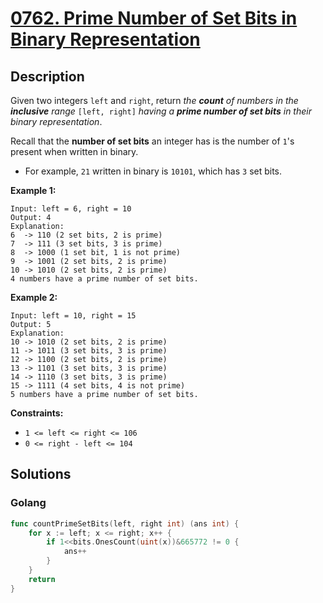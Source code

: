 # [0762. Prime Number of Set Bits in Binary Representation](https://leetcode-cn.com/problems/prime-number-of-set-bits-in-binary-representation/)



## Description


Given two integers `left` and `right`, return *the **count** of numbers in the **inclusive** range* `[left, right]` *having a **prime number of set bits** in their binary representation*.

Recall that the **number of set bits** an integer has is the number of `1`'s present when written in binary.

- For example, `21` written in binary is `10101`, which has `3` set bits.

 

**Example 1:**

```
Input: left = 6, right = 10
Output: 4
Explanation:
6  -> 110 (2 set bits, 2 is prime)
7  -> 111 (3 set bits, 3 is prime)
8  -> 1000 (1 set bit, 1 is not prime)
9  -> 1001 (2 set bits, 2 is prime)
10 -> 1010 (2 set bits, 2 is prime)
4 numbers have a prime number of set bits.
```

**Example 2:**

```
Input: left = 10, right = 15
Output: 5
Explanation:
10 -> 1010 (2 set bits, 2 is prime)
11 -> 1011 (3 set bits, 3 is prime)
12 -> 1100 (2 set bits, 2 is prime)
13 -> 1101 (3 set bits, 3 is prime)
14 -> 1110 (3 set bits, 3 is prime)
15 -> 1111 (4 set bits, 4 is not prime)
5 numbers have a prime number of set bits.
```

 

**Constraints:**

- `1 <= left <= right <= 106`
- `0 <= right - left <= 104`







## Solutions

<!-- tabs:start -->

### **Golang**

```go
func countPrimeSetBits(left, right int) (ans int) {
    for x := left; x <= right; x++ {
        if 1<<bits.OnesCount(uint(x))&665772 != 0 {
            ans++
        }
    }
    return
}
```

<!-- tabs:end -->